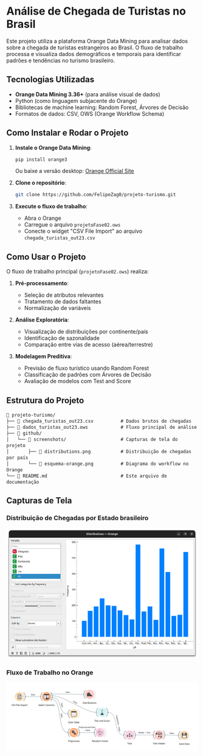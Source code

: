 # Análise de Chegada de Turistas no Brasil

Este projeto utiliza a plataforma Orange Data Mining para analisar dados sobre a chegada de turistas estrangeiros ao Brasil. O fluxo de trabalho processa e visualiza dados demográficos e temporais para identificar padrões e tendências no turismo brasileiro.

## Tecnologias Utilizadas
- **Orange Data Mining 3.36+** (para análise visual de dados)
- Python (como linguagem subjacente do Orange)
- Bibliotecas de machine learning: Random Forest, Árvores de Decisão
- Formatos de dados: CSV, OWS (Orange Workflow Schema)

## Como Instalar e Rodar o Projeto

1. **Instale o Orange Data Mining**:
   ```bash
   pip install orange3
   ```
   Ou baixe a versão desktop: [Orange Official Site](https://orange.biolab.si/download/)

2. **Clone o repositório**:
   ```bash
   git clone https://github.com/FelipeZag0/projeto-turismo.git
   ```

3. **Execute o fluxo de trabalho**:
   - Abra o Orange
   - Carregue o arquivo `projetoFase02.ows`
   - Conecte o widget "CSV File Import" ao arquivo `chegada_turistas_out23.csv`

## Como Usar o Projeto

O fluxo de trabalho principal (`projetoFase02.ows`) realiza:

1. **Pré-processamento**:
   - Seleção de atributos relevantes
   - Tratamento de dados faltantes
   - Normalização de variáveis

2. **Análise Exploratória**:
   - Visualização de distribuições por continente/país
   - Identificação de sazonalidade
   - Comparação entre vias de acesso (aérea/terrestre)

3. **Modelagem Preditiva**:
   - Previsão de fluxo turístico usando Random Forest
   - Classificação de padrões com Árvores de Decisão
   - Avaliação de modelos com Test and Score

## Estrutura do Projeto

```
📂 projeto-turismo/
├── 📄 chegada_turistas_out23.csv          # Dados brutos de chegadas
├── 📄 dados_turistas_out23.ows            # Fluxo principal de análise
├── 📂 github/
│   └── 📂 screenshots/                    # Capturas de tela do projeto
│       ├── 📸 distributions.png           # Distribuição de chegadas por país
│       └── 📸 esquema-orange.png          # Diagrama do workflow no Orange
└── 📄 README.md                           # Este arquivo de documentação
```

## Capturas de Tela

### Distribuição de Chegadas por Estado brasileiro
![Distributions](./github/screenshots/distributions.png)

### Fluxo de Trabalho no Orange
![Esquema Orange](./github/screenshots/esquema-orange.png)
